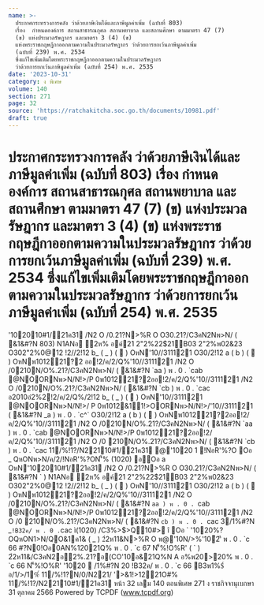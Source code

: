 ```yaml
---
name: >-
  ประกาศกระทรวงการคลัง ว่าด้วยภาษีเงินได้และภาษีมูลค่าเพิ่ม (ฉบับที่ 803)
  เรื่อง  กำหนดองค์การ สถานสาธารณกุศล สถานพยาบาล และสถานศึกษา ตามมาตรา 47 (7)
  (ข) แห่งประมวลรัษฎากร และมาตรา 3 (4) (ข)
  แห่งพระราชกฤษฎีกาออกตามความในประมวลรัษฎากร ว่าด้วยการยกเว้นภาษีมูลค่าเพิ่ม
  (ฉบับที่ 239) พ.ศ. 2534
  ซึ่งแก้ไขเพิ่มเติมโดยพระราชกฤษฎีกาออกตามความในประมวลรัษฎากร
  ว่าด้วยการยกเว้นภาษีมูลค่าเพิ่ม (ฉบับที่ 254) พ.ศ. 2535
date: '2023-10-31'
category: ง พิเศษ
volume: 140
section: 271
page: 32
source: 'https://ratchakitcha.soc.go.th/documents/10981.pdf'
draft: true
---
```


# ประกาศกระทรวงการคลัง ว่าด้วยภาษีเงินได้และภาษีมูลค่าเพิ่ม (ฉบับที่ 803) เรื่อง  กำหนดองค์การ สถานสาธารณกุศล สถานพยาบาล และสถานศึกษา ตามมาตรา 47 (7) (ข) แห่งประมวลรัษฎากร และมาตรา 3 (4) (ข) แห่งพระราชกฤษฎีกาออกตามความในประมวลรัษฎากร ว่าด้วยการยกเว้นภาษีมูลค่าเพิ่ม (ฉบับที่ 239) พ.ศ. 2534 ซึ่งแก้ไขเพิ่มเติมโดยพระราชกฤษฎีกาออกตามความในประมวลรัษฎากร ว่าด้วยการยกเว้นภาษีมูลค่าเพิ่ม (ฉบับที่ 254) พ.ศ. 2535

'102010#1/21ค31 /N2 O /0.21?N>%R O O30.21?/C3คN2Nพ>N/ ( &1&#?N 803) N1ANอ ํ2ห% อค์21 2"2%22$21B03 2"2%พ02&23 O302"2%0@12 !2//2!12 b_ ( _ ) (  ) OหN'10//311121 O30/2!12 a ( b ) (  ) OหNพ101221?2 ออ!2/ค/2/Q%'10//311121 /N2 O /0210N/O%.21?/C3คN2Nพ>N/ ( &1&#?N `aa ) พ . 0 . `cab @NOORNพ>N/N!>/P 0พ101221?2ออ!2/ค/2/Q%'10//311121 /N2 O /0210N/O%.21?/C3คN2Nพ>N/ ( &1&#?N `cb ) พ . 0 . `cac อ2010อํ2%2!2/ค/2/Q%/2!12 b_ ( _ ) (  ) OหN'10//311121 @NOORNพ>N/N!>/ P 0พ1012&11!>OORNพ>N/N!>/'10//311121 ( &1&#?N _a ) พ . 0 . `c^` O30/2!12 a ( b ) (  ) OหNพ101221?2ออ!2/ค/2/Q%'10//311121 /N2 O /0210N/O%.21?/C3คN2Nพ>N/ ( &1&#?N `aa ) พ . 0 . `cab @NOORNพ>N/N!>/P 0พ101221?2ออ!2/ค/2/Q%'10//311121 /N2 O /0 210N/O%.21?/C3คN2Nพ>N/ ( &1&#?N `cb ) พ . 0 . `cac 11/%!1?/N22110#1/21ค31 @'1020 1 !NอR'%?O Oอ _ QหONพ>N/ค/2/!NอR'%?ON'็% (1020) อOอ a OหN'102010#1/21ค31 /N2 O /0.21?N>%R O O30.21?/C3คN2Nพ>N/ ( &1&#?N ` ) N1ANอ ํ2ห% อค์21 2"2%22$21B03 2"2%พ02&23 O302"2%0@12 !2//2!12 b_ ( _ ) (  ) OหN'10//311121 O30/2!12 a ( b ) (  ) OหNพ101221?2ออ!2/ค/2/Q%'10//311121 /N2 O /0210N/O%.21?/C3คN2Nพ>N/ ( &1&#?N `aa ) พ . 0 . `cab @NOORNพ>N/N!>/P 0พ101221?2ออ!2/ค/2/Q%'10//311121 /N2 O /0 210N/O%.21?/C3คN2Nพ>N/ ( &1&#?N `cb ) พ . 0 . `cac 3/1%#?N _` !B32ค/ พ . 0 . `cac ì(1020) /C3%>$>Q10#> î Oอ ` '1020%?OQหON1>N/QO&1ค1& ( _ ) 2ํ2ห11&N>%R O พ@'10N/>%'10ํ2'ี พ . 0 . `c 66 #?N0!Oอ0AN%12021Q% พ . 0 . `c 67 N'็%!O%R' ( ` ) 2ํ2ห11&/C3คN2อ2%.21?อ(CO'10อ&21Q%N A อ%พ20>20% พ . 0 . `c 66 N'็%!O%R' '1020  /1%#?N 20 !B32ค/ พ . 0 . `c 66 B3พ1%$์ อ/1/>/1%์ 11/%!1?N/0/N221/ '>&1!>1221O#% 11/%!1?/N22110#1/21ค31 หน้า 32 เลม 140 ตอนพิเศษ 271 ง ราชกิจจานุเบกษา 31 ตุลาคม 2566 Powered by TCPDF (www.tcpdf.org)
